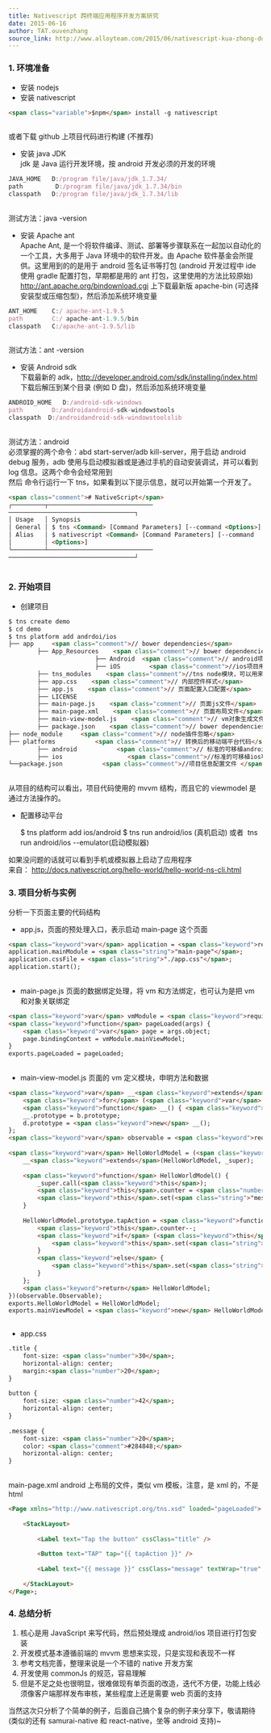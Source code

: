 ```yaml
---
title: Nativescript 跨终端应用程序开发方案研究
date: 2015-06-16
author: TAT.ouvenzhang
source_link: http://www.alloyteam.com/2015/06/nativescript-kua-zhong-duan-ying-yong-cheng-xu-kai-fa-fang-an-yan-jiu/
---
```


<!-- {% raw %} - for jekyll -->

### 1. 环境准备

-   安装 nodejs
-   安装 nativescript

```html
<span class="variable">$npm</span> install -g nativescript
 
```

或者下载 github 上项目代码进行构建 (不推荐)

-   安装 java JDK  
    jdk 是 Java 运行开发环境，按 android 开发必须的开发的环境

```javascript
JAVA_HOME   D:/program file/java/jdk_1.7.34/
path         D:/program file/java/jdk_1.7.34/bin
classpath   D:/program file/java/jdk_1.7.34/lib
 
```

测试方法：java -version

-   安装 Apache ant  
    Apache Ant, 是一个将软件编译、测试、部署等步骤联系在一起加以自动化的一个工具，大多用于 Java 环境中的软件开发。由 Apache 软件基金会所提供。这里用到的的是用于 android 签名证书等打包 (android 开发过程中 ide 使用 gradle 配置打包，早期都是用的 ant 打包，这里使用的方法比较原始)  
    <http://ant.apache.org/bindownload.cgi> 上下载最新版 apache-bin (可选择安装型或压缩包型)，然后添加系统环境变量

```javascript
ANT_HOME    C:/ apache-ant-1.9.5
path        C:/ apache-ant-1.9.5/bin
classpath   C:/apache-ant-1.9.5/lib
 
```

测试方法：ant -version

-   安装 Android sdk  
    下载最新的 adk，<http://developer.android.com/sdk/installing/index.html> 下载后解压到某个目录 (例如 D 盘)，然后添加系统环境变量

```javascript
ANDROID_HOME   D:/android-sdk-windows
path        D:/androidandroid-sdk-windowstools
classpath  D:/androidandroid-sdk-windowstoolslib
 
```

测试方法：android  
必须掌握的两个命令：abd start-server/adb kill-server，用于启动 android debug 服务，adb 使用与启动模拟器或是通过手机的自动安装调试，并可以看到 log 信息。这两个命令会经常用到  
然后 命令行运行一下 tns，如果看到以下提示信息，就可以开始第一个开发了。

```html
<span class="comment"># NativeScript</span>
┌─────────┬─────────────────────────────
───────────────────────────────────┐
│ Usage   │ Synopsis                                                       │
│ General │ $ tns <Command> [Command Parameters] [--command <Options>]     │
│ Alias   │ $ nativescript <Command> [Command Parameters] [--command       │
│         │ <Options>]                                                     │
└─────────┴─────────────────────────────
───────────────────────────────────┘
 
```

### 2. 开始项目

-   创建项目

```html
$ tns create demo
$ cd demo
$ tns platform add andrdoi/ios
├── app     <span class="comment">// bower dependencies</span>
        ├── App_Resources    <span class="comment">// bower dependencies</span>
                        ├── Android  <span class="comment">// android项目的drawble静态图片等文件，项目转换的时候直接拷贝到android项目下</span>
                        ├── iOS        <span class="comment">//ios项目用到的图片文件</span>
        ├── tns_modules    <span class="comment">//tns node模块，可以用来调用移动设备功能</span>
        ├── app.css    <span class="comment">// 内部控件样式</span>
        ├── app.js    <span class="comment">// 页面配置入口配置</span>
        ├── LICENSE
        ├── main-page.js    <span class="comment">// 页面js文件</span>
        ├── main-page.xml    <span class="comment">// 页面布局文件</span>
        ├── main-view-model.js    <span class="comment">// vm对象生成文件</span>
        ├── package.json    <span class="comment">// bower dependencies</span>
├── node_module     <span class="comment">// node插件忽略</span>
├── platforms           <span class="comment">// 转换后的移动端平台代码</span>
        ├── android           <span class="comment">// 标准的可移植android项目代码</span>
        ├── ios                  <span class="comment">//标准的可移植ios项目代码</span>
└──package.json           <span class="comment">//项目信息配置文件 </span>
 
```

从项目的结构可以看出，项目代码使用的 mvvm 结构，而且它的 viewmodel 是通过方法操作的。

-   配置移动平台


    $ tns platform add ios/android
    $ tns run android/ios (真机启动) 或者  tns run android/ios --emulator(启动模拟器)
     

如果没问题的话就可以看到手机或模拟器上启动了应用程序  
来自： <http://docs.nativescript.org/hello-world/hello-world-ns-cli.html>

### 3. 项目分析与实例

分析一下页面主要的代码结构

-   app.js，页面的预处理入口，表示启动 main-page 这个页面

```html
<span class="keyword">var</span> application = <span class="keyword">require</span>(<span class="string">"application"</span>);
application.mainModule = <span class="string">"main-page"</span>;
application.cssFile = <span class="string">"./app.css"</span>;
application.start();
 
```

-   main-page.js 页面的数据绑定处理，将 vm 和方法绑定，也可认为是把 vm 和对象关联绑定

```html
<span class="keyword">var</span> vmModule = <span class="keyword">require</span>(<span class="string">"./main-view-model"</span>);
<span class="keyword">function</span> pageLoaded(args) {
    <span class="keyword">var</span> page = args.object;
    page.bindingContext = vmModule.mainViewModel;
}
exports.pageLoaded = pageLoaded;
 
```

-   main-view-model.js 页面的 vm 定义模块，申明方法和数据

```html
<span class="keyword">var</span> __<span class="keyword">extends</span> = <span class="keyword">this</span>.__<span class="keyword">extends</span> || <span class="keyword">function</span> (d, b) {
    <span class="keyword">for</span> (<span class="keyword">var</span> p in b) <span class="keyword">if</span> (b.hasOwnProperty(p)) d[p] = b[p];
    <span class="keyword">function</span> __() { <span class="keyword">this</span>.constructor = d; }
    __.prototype = b.prototype;
    d.prototype = <span class="keyword">new</span> __();
};
<span class="keyword">var</span> observable = <span class="keyword">require</span>(<span class="string">"data/observable"</span>);
 
<span class="keyword">var</span> HelloWorldModel = (<span class="keyword">function</span> (_super) {
    __<span class="keyword">extends</span>(HelloWorldModel, _super);
 
    <span class="keyword">function</span> HelloWorldModel() {
        _super.call(<span class="keyword">this</span>);
        <span class="keyword">this</span>.counter = <span class="number">42</span>;
        <span class="keyword">this</span>.set(<span class="string">"message"</span>, <span class="keyword">this</span>.counter + <span class="string">" taps left"</span>);
    }
 
    HelloWorldModel.prototype.tapAction = <span class="keyword">function</span> () {
        <span class="keyword">this</span>.counter--;
        <span class="keyword">if</span> (<span class="keyword">this</span>.counter <= <span class="number">0</span>) {
            <span class="keyword">this</span>.set(<span class="string">"message"</span>, <span class="string">"Hoorraaay! You unlocked the NativeScript clicker achievement!"</span>);
        }
        <span class="keyword">else</span> {
            <span class="keyword">this</span>.set(<span class="string">"message"</span>, <span class="keyword">this</span>.counter + <span class="string">" taps left"</span>);
        }
    };
    <span class="keyword">return</span> HelloWorldModel;
})(observable.Observable);
exports.HelloWorldModel = HelloWorldModel;
exports.mainViewModel = <span class="keyword">new</span> HelloWorldModel();
 
```

-   app.css

```html
.title {
    font-size: <span class="number">30</span>;
    horizontal-align: center;
    margin:<span class="number">20</span>;
}
 
button {
    font-size: <span class="number">42</span>;
    horizontal-align: center;
}
 
.message {
    font-size: <span class="number">20</span>;
    color: <span class="comment">#284848;</span>
    horizontal-align: center;
}
 
```

main-page.xml android 上布局的文件，类似 vm 模板，注意，是 xml 的，不是 html

```html
<Page xmlns="http://www.nativescript.org/tns.xsd" loaded="pageLoaded">
      
    <StackLayout>
            
        <Label text="Tap the button" cssClass="title" />
            
        <Button text="TAP" tap="{{ tapAction }}" />
            
        <Label text="{{ message }}" cssClass="message" textWrap="true" />
          
    </StackLayout>
</Page>;
```

### 4. 总结分析

1.  核心是用 JavaScript 来写代码，然后预处理成 android/ios 项目进行打包安装
2.  开发模式基本遵循前端的 mvvm 思想来实现，只是实现和表现不一样
3.  参考文档完善，整理来说是一个不错的 native 开发方案
4.  开发使用 commonJs 的规范，容易理解
5.  但是不足之处也很明显，很难做现有单页面的改造，迭代不方便，功能上线必须像客户端那样发布审核，某些程度上还是需要 web 页面的支持

当然这次只分析了个简单的例子，后面自己搞个复杂的例子来分享下，敬请期待 (类似的还有 samurai-native 和 react-native，坐等 android 支持)~


<!-- {% endraw %} - for jekyll -->